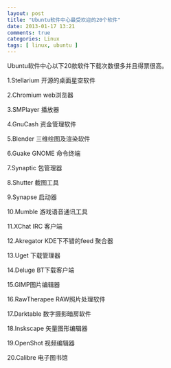 ```yaml
---
layout: post
title: "Ubuntu软件中心最受欢迎的20个软件"
date: 2013-01-17 13:21
comments: true
categories: Linux
tags: [ linux, ubuntu ]
---
```

Ubuntu软件中心以下20款软件下载次数很多并且得票很高。 

1.Stellarium 开源的桌面星空软件 

2.Chromium web浏览器

3.SMPlayer 播放器

4.GnuCash 资金管理软件

5.Blender 三维绘图及渲染软件

<!--more-->
6.Guake GNOME 命令终端

7.Synaptic 包管理器

8.Shutter 截图工具

9.Synapse 启动器

10.Mumble 游戏语音通讯工具

11.XChat IRC 客户端

12.Akregator KDE下不错的feed 聚合器

13.Uget 下载管理器

14.Deluge BT下载客户端

15.GIMP图片编辑器

16.RawTherapee RAW照片处理软件

17.Darktable  数字摄影暗房软件

18.Inskscape 矢量图形编辑器

19.OpenShot 视频编辑器

20.Calibre 电子图书馆
